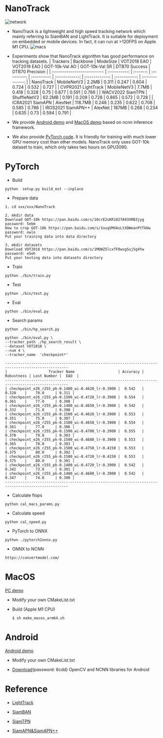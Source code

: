 # NanoTrack 

![network](../image/nanotrack_network.png)

- NanoTrack is a lightweight and high speed tracking network which mainly referring to SiamBAN and LightTrack. It is suitable for deployment on embedded or mobile devices. In fact, it can run at >120FPS on Apple M1 CPU.
![macs](../image/calculate.png) 
- Experiments show that NanoTrack algorithm has good performance on tracking datasets.
    | Trackers            |   Backbone   | ModeSize | VOT2018 EAO | VOT2019 EAO | GOT-10k-Val AO | GOT-10k-Val SR | DTB70 Success | DTB70 Precision |
    | :-------------------------- | :----------: | :------: | :---------: | :---------: | :------------: | :------------: | :-----------: | :-------------: |
    | NanoTrack           | MobileNetV3  |  2.2MB   |    0.311    |    0.247    |     0.604      |     0.724      |     0.532     |      0.727      |
    | CVPR2021 LightTrack | MobileNetV3  |  7.7MB   |    0.418    |    0.328    |      0.75      |     0.877      |     0.591     |      0.766      |
    | WACV2022 SiamTPN    | ShuffleNetV2 |  62.2MB  |    0.191    |    0.209    |     0.728      |     0.865      |     0.572     |      0.728      |
    | ICRA2021 SiamAPN    |   AlexNet    | 118.7MB  |    0.248    |    0.235    |     0.622      |     0.708   |     0.585     |      0.786      |
    | IROS2021 SiamAPN++  |   AlexNet    |  187MB   |    0.268    |    0.234    |     0.635      |      0.73      |     0.594     |      0.791      |


- We provide [Android demo](https://github.com/HonglinChu/NanoTrack/tree/master/ncnn_android_nanotrack) and [MacOS demo](https://github.com/HonglinChu/NanoTrack/tree/master/ncnn_macos_nanotrack) based on ncnn inference framework. 

- We also provide [PyTorch code](https://github.com/HonglinChu/SiamTrackers/tree/master/NanoTrack). It is friendly for training with much lower GPU memory cost than other models. NanoTrack only uses GOT-10k dataset to train, which only takes two hours on GPU3090.

# PyTorch  

- Build 
```
python  setup.py build_ext --inplace
```
- Prepare data 
```
1. cd xxx/xxx/NanoTrack 

2. mkdir data 
Download GOT-10k https://pan.baidu.com/s/10crE2uKR182fA93XRB3jyg password: 5ebm
How to crop GOT-10k https://pan.baidu.com/s/1ouqVMVAsLtXDWeanPYTkHw password: owlo
Put your training data into data directory 

3. mkdir datasets
Download VOT2018 https://pan.baidu.com/s/1MOWZ5lcxfF0wsgSuj5g4Yw password: e5eh  
Put your testing data into datasets directory 

```
- Train
```
python ./bin/train.py 
```

- Test 
```
python ./bin/test.py 
```

- Eval
```
python ./bin/eval.py
```

- Search params
```
python ./bin/hp_search.py 
```
```
python ./bin/eval.py \
--tracker_path ./hp_search_result \
--dataset VOT2018 \
--num 4 \
--tracker_name  'checkpoint*'
```
```
---------------------------------------------------------------------------------------------------
|                   Tracker Name                    | Accuracy | Robustness | Lost Number |  EAO  |
---------------------------------------------------------------------------------------------------
| checkpoint_e26_r255_pk-0.1480_wi-0.4620_lr-0.3900 |  0.542   |   0.328    |    70.0     | 0.311 |
| checkpoint_e26_r255_pk-0.1500_wi-0.4720_lr-0.3900 |  0.554   |   0.361    |    77.0     | 0.308 |
| checkpoint_e26_r255_pk-0.1480_wi-0.4650_lr-0.3900 |  0.542   |   0.332    |    71.0     | 0.308 |
| checkpoint_e26_r255_pk-0.1500_wi-0.4620_lr-0.3900 |  0.553   |   0.351    |    75.0     | 0.307 |
| checkpoint_e26_r255_pk-0.1500_wi-0.4650_lr-0.3900 |  0.554   |   0.361    |    77.0     | 0.306 |
| checkpoint_e26_r255_pk-0.1500_wi-0.4700_lr-0.3900 |  0.555   |   0.370    |    79.0     | 0.303 |
| checkpoint_e26_r255_pk-0.1500_wi-0.4680_lr-0.3900 |  0.553   |   0.365    |    78.0     | 0.303 |
| checkpoint_e26_r255_pk-0.1500_wi-0.4750_lr-0.4150 |  0.553   |   0.375    |    80.0     | 0.302 |
| checkpoint_e26_r255_pk-0.1500_wi-0.4720_lr-0.4150 |  0.553   |   0.375    |    80.0     | 0.301 |
| checkpoint_e26_r255_pk-0.1480_wi-0.4720_lr-0.3900 |  0.542   |   0.342    |    73.0     | 0.301 |
| checkpoint_e26_r255_pk-0.1480_wi-0.4680_lr-0.3900 |  0.542   |   0.347    |    74.0     | 0.300 |
---------------------------------------------------------------------------------------------------
```
- Calculate flops 
```
python cal_macs_params.py 
```

- Calculate speed
```
python cal_speed.py
```

- PyTorch to ONNX
```
python ./pytorch2onnx.py 
```

- ONNX to NCNN 
```
https://convertmodel.com/
```

# MacOS 

[PC demo](https://www.bilibili.com/video/BV1HY4y1q7B6?spm_id_from=333.999.0.0)


- Modify your own CMakeList.txt

- Build (Apple M1 CPU) 

    ```
    $ sh make_macos_arm64.sh 
    ```

# Android

[Android demo](https://www.bilibili.com/video/BV1eY4y1p7Cb?spm_id_from=333.999.0.0)

- Modify your own CMakeList.txt

- [Download](https://pan.baidu.com/s/1Yu1bpSKG-02fC5qekWXcLw)(password: 6cdd) OpenCV and NCNN libraries for Android 

# Reference  

- [LightTrack](https://github.com/researchmm/LightTrack)

- [SiamBAN](https://github.com/hqucv/siamban)

- [SiamTPN](https://github.com/RISC-NYUAD/SiamTPNTracker)

- [SiamAPN&SiamAPN++](https://github.com/vision4robotics/SiamAPN)

